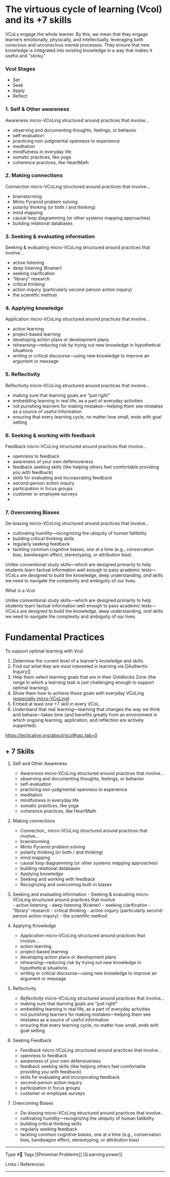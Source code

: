 # The virtuous cycle of learning (Vcol) and its +7 skills

VCoLs engage the whole learner. By this, we mean that they engage learners emotionally, physically, and intellectually, leveraging both conscious and unconscious mental processes. They ensure that new knowledge is integrated into existing knowledge in a way that makes it useful and "sticky."


### Vcol Stages
- Set
- Seek
- Apply 
- Reflect


### 1. Self & Other awareness 
Awareness micro-VCoLing structured around practices that involve...

-   observing and documenting thoughts, feelings, or behavior
-   self-evaluation
-   practicing non-judgmental openness to experience
-   meditation
-   mindfulness in everyday life
-   somatic practices, like yoga
-   coherence practices, like HeartMath

### 2. Making connections 
Connection micro-VCoLing structured around practices that involve...

-   brainstorming
-   Minto Pyramid problem solving
-   polarity thinking (or both / and thinking)
-   mind mapping
-   causal loop diagramming (or other systems mapping approaches)
-   building relational databases

### 3. Seeking & evaluating information 
Seeking & evaluating micro-VCoLing structured around practices that involve...

-   active listening
-   deep listening (Kramer)
-   seeking clarification
-   “library” research
-   critical thinking
-   action inquiry (particularly second-person action inquiry)
-   the scientific method

### 4. Applying knowledge
Application micro-VCoLing structured around practices that involve…

-   action learning
-   project-based learning
-   developing action plans or development plans
-   rehearsing—reducing risk by trying out new knowledge in hypothetical situations
-   writing or critical discourse—using new knowledge to improve an argument or message

### 5. Reflectivity 

Reflectivity micro-VCoLing structured around practices that involve…

-   making sure that learning goals are “just right”
-   embedding learning in real life, as a part of everyday activities
-   not punishing learners for making mistakes—helping them see mistakes as a source of useful information
-   ensuring that every learning cycle, no matter how small, ends with goal setting

### 6. Seeking & working with feedback

Feedback micro-VCoLing structured around practices that involve…

-   openness to feedback
-   awareness of your own defensiveness
-   feedback seeking skills (like helping others feel comfortable providing you with feedback)
-   skills for evaluating and incorporating feedback
-   second-person action inquiry
-   participation in focus groups
-   customer or employee surveys
- 
### 7.  Overcoming Biases 

De-biasing micro-VCoLing structured around practices that involve…

-   cultivating humility—recognizing the ubiquity of human fallibility
-   building critical thinking skills
-   regularly seeking feedback
-   tackling common cognitive biases, one at a time (e.g., conservation bias, bandwagon effect, stereotyping, or attribution bias)

Unlike conventional study skills—which are designed primarily to help students learn factual information well enough to pass academic tests—VCoLs are designed to build the knowledge, deep understanding, _and_ skills we need to navigate the complexity and ambiguity of our lives.


What is a Vcol 

Unlike conventional study skills—which are designed primarily to help students learn factual information well enough to pass academic tests—VCoLs are designed to build the knowledge, deep understanding, _and_ skills we need to navigate the complexity and ambiguity of our lives.


# Fundamental Practices

To support optimal learning with Vcol 

1.  Determine the current level of a learner’s knowledge and skills.
2.  Find out what they are most interested in learning via [[Authentic Inquiry]]
3.  Help them select learning goals that are in their Goldilocks Zone (the range in which a learning task is just challenging enough to support optimal learning).
4.  Show them how to achieve these goals with everyday VCoLing ([especially micro-VCoLing](https://theo-dawson.medium.com/learning-in-the-moment-how-to-use-micro-vcols-to-learn-optimally-on-the-fly-185d700804b)).
5.  Embed at least one +7 skill in every VCoL.
6.  Understand that real learning—learning that changes the way we think and behave—takes time (and benefits greatly from an environment in which ongoing learning, application, and reflection are actively supported).


https://lecticalive.org/about/vcol#gsc.tab=0


## + 7 Skills

1.  Self and Other Awareness
	- _Awareness_ micro-VCoLing structured around practices that involve...
	-   observing and documenting thoughts, feelings, or behavior
	-   self-evaluation
	-   practicing non-judgmental openness to experience
	-   meditation
	-   mindfulness in everyday life
	-   somatic practices, like yoga
	-   coherence practices, like HeartMath

2. Making connections
	- Connection_ micro-VCoLing structured around practices that involve...
	- brainstorming
	-   Minto Pyramid problem solving
	-   polarity thinking (or both / and thinking)
	-   mind mapping
	-   causal loop diagramming (or other systems mapping approaches)
	-   building relational databases
	-  Applying knowledge
	-  Seeking and working with feedback
	-  Recognizing and overcoming built-in biases

3.   Seeking and evaluating information
	-	Seeking & evaluating micro-VCoLing structured around practices that involve 	
	-	active listening
	-   deep listening (Kramer)
	-   seeking clarification
	-   “library” research
	-   critical thinking
	-   action inquiry (particularly second-person action inquiry)
	-   the scientific method

4. Applying Knowledge
	-	_Application_ micro-VCoLing structured around practices that involve…
	-   action learning
	-   project-based learning
	-   developing action plans or development plans
	-   rehearsing—reducing risk by trying out new knowledge in hypothetical situations
	-   writing or critical discourse—using new knowledge to improve an argument or message

5. Reflectivity 
	-	_Reflectivity_ micro-VCoLing structured around practices that involve…
	-   making sure that learning goals are “just right”
	-   embedding learning in real life, as a part of everyday activities
	-   not punishing learners for making mistakes—helping them see mistakes as a source of useful information
	-   ensuring that every learning cycle, no matter how small, ends with goal setting

6. Seeking Feedback
	-	_Feedback_ micro-VCoLing structured around practices that involve…
	-   openness to feedback
	-   awareness of your own defensiveness
	-   feedback seeking skills (like helping others feel comfortable providing you with feedback)
	-   skills for evaluating and incorporating feedback
	-   second-person action inquiry
	-   participation in focus groups
	-   customer or employee surveys

7. Overcoming Biases
	-	_De-biasing_ micro-VCoLing structured around practices that involve…
	-   cultivating humility—recognizing the ubiquity of human fallibility
	-   building critical thinking skills
	-   regularly seeking feedback
	-   tackling common cognitive biases, one at a time (e.g., conservation bias, bandwagon effect, stereotyping, or attribution bias)



---
Type #🌱 
Tags [[Perennial Problems]] [[Learning power]]

Links / References:


---